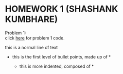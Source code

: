 # HOMEWORK 1 (SHASHANK KUMBHARE) #  

Problem 1:  
click [here](problem1) for problem 1 code.

this is a normal line of text
  * this is the first level of bullet points, made up of <space><space>*<space>
    * this is more indented, composed of <space><space><space><space>*<space>





